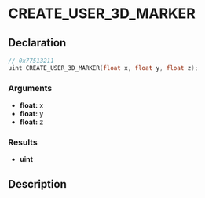 # CREATE_USER_3D_MARKER

## Declaration
```cpp
// 0x77513211
uint CREATE_USER_3D_MARKER(float x, float y, float z);
```

### Arguments
- **float:** x
- **float:** y
- **float:** z

### Results
- **uint**

## Description
